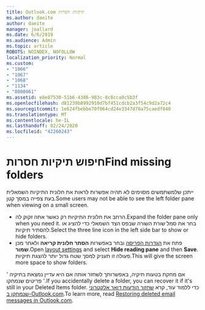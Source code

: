 ```yaml
---
title: Outlook.com תיקיות חסרות
ms.author: daeite
author: daeite
manager: joallard
ms.date: 6/6/2019
ms.audience: Admin
ms.topic: article
ROBOTS: NOINDEX, NOFOLLOW
localization_priority: Normal
ms.custom:
- "1066"
- "1067"
- "1068"
- "1134"
- "8000061"
ms.assetid: e8e87530-51b6-4386-983c-8c8cca0c5b3f
ms.openlocfilehash: d81239b8992910d7bf451cdcb2a3f54c9d2a72c4
ms.sourcegitcommit: 1e624fbebbe70f064cd24e3347d70a75caedf840
ms.translationtype: MT
ms.contentlocale: he-IL
ms.lasthandoff: 02/24/2020
ms.locfileid: "42260243"
---
```

# <a name="find-missing-folders"></a><span data-ttu-id="709b6-102">חיפוש תיקיות חסרות</span><span class="sxs-lookup"><span data-stu-id="709b6-102">Find missing folders</span></span>

<span data-ttu-id="709b6-103">ייתכן שלמשתמשים מסוימים לא תהיה אפשרות לראות את חלונית התיקיות השמאלית בעת צפייה במסך קטן.</span><span class="sxs-lookup"><span data-stu-id="709b6-103">Some users may not be able to see the left folder pane when viewing on a small screen.</span></span>

- <span data-ttu-id="709b6-104">הרחב את חלונית התיקיות רק כאשר אתה זקוק לה.</span><span class="sxs-lookup"><span data-stu-id="709b6-104">Expand the folder pane only when you need it.</span></span> <span data-ttu-id="709b6-105">בחר את סמל שורת השורה שבפס הצד השמאלי כדי להציג או להסתיר תיקיות.</span><span class="sxs-lookup"><span data-stu-id="709b6-105">Select the three line icon in the left side bar to show or hide folders.</span></span>
- <span data-ttu-id="709b6-106">פתח את [הגדרות הפריסה](https://outlook.live.com/mail/options/mail/layout) ובחר באפשרות **הסתר חלונית קריאה** ולאחר מכן **שמור**.</span><span class="sxs-lookup"><span data-stu-id="709b6-106">Open [layout settings](https://outlook.live.com/mail/options/mail/layout) and select **Hide reading pane** and then **Save**.</span></span> <span data-ttu-id="709b6-107">פעולה זו תעניק למסך שטח גדול יותר להצגת תיקיות.</span><span class="sxs-lookup"><span data-stu-id="709b6-107">This will give the screen more space to show folders.</span></span>

<span data-ttu-id="709b6-108">אם מחקת בטעות תיקיה, באפשרותך לשחזר אותה אם היא עדיין נמצאת בתיקיה ' פריטים שנמחקו '.</span><span class="sxs-lookup"><span data-stu-id="709b6-108">If you accidentally delete a folder, you can recover it if it's still in your Deleted Items folder.</span></span> <span data-ttu-id="709b6-109">כדי ללמוד עוד, קרא [שחזור הודעות דואר אלקטרוני שנמחקו ב-Outlook.com](https://support.office.com/article/cf06ab1b-ae0b-418c-a4d9-4e895f83ed50).</span><span class="sxs-lookup"><span data-stu-id="709b6-109">To learn more, read [Restoring deleted email messages in Outlook.com](https://support.office.com/article/cf06ab1b-ae0b-418c-a4d9-4e895f83ed50).</span></span>
